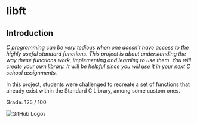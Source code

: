 # libft

## Introduction

*C programming can be very tedious when one doesn’t have access to the highly useful
standard functions. This project is about understanding the way these functions work,
implementing and learning to use them. You will create your own library. It will be
helpful since you will use it in your next C school assignments.*

In this project, students were challenged to recreate a set of functions that already exist within the Standard C Library, among some custom ones.

Grade: 125 / 100

![GitHub Logo](/extra/grade.jpg)\